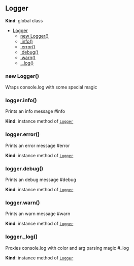 <a name="Logger"></a>

## Logger
**Kind**: global class  

* [Logger](#Logger)
    * [new Logger()](#new_Logger_new)
    * [.info()](#Logger+info)
    * [.error()](#Logger+error)
    * [.debug()](#Logger+debug)
    * [.warn()](#Logger+warn)
    * [._log()](#Logger+_log)

<a name="new_Logger_new"></a>

### new Logger()
Wraps console.log with some special magic

<a name="Logger+info"></a>

### logger.info()
Prints an info message
#info

**Kind**: instance method of <code>[Logger](#Logger)</code>  
<a name="Logger+error"></a>

### logger.error()
Prints an error message
#error

**Kind**: instance method of <code>[Logger](#Logger)</code>  
<a name="Logger+debug"></a>

### logger.debug()
Prints an debug message
#debug

**Kind**: instance method of <code>[Logger](#Logger)</code>  
<a name="Logger+warn"></a>

### logger.warn()
Prints an warn message
#warn

**Kind**: instance method of <code>[Logger](#Logger)</code>  
<a name="Logger+_log"></a>

### logger._log()
Proxies console.log with color and arg parsing magic
#_log

**Kind**: instance method of <code>[Logger](#Logger)</code>  
